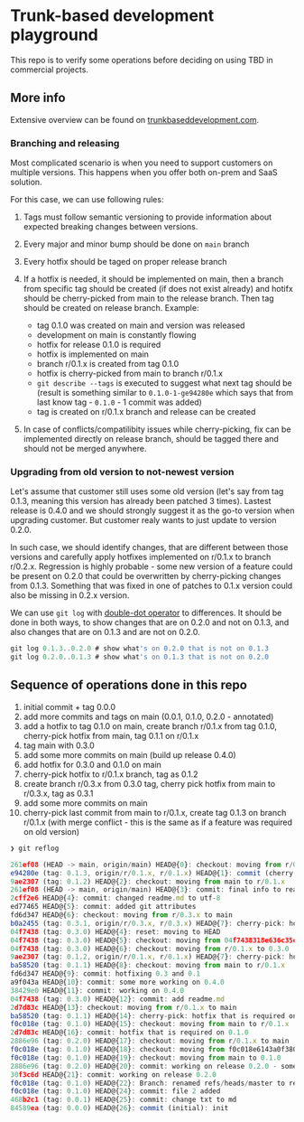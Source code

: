 # Trunk-based development playground

This repo is to verify some operations before deciding on using TBD in commercial projects.

## More info

Extensive overview can be found on [trunkbaseddevelopment.com](https://trunkbaseddevelopment.com/).

### Branching and releasing

Most complicated scenario is when you need to support customers on multiple versions.
This happens when you offer both on-prem and SaaS solution.

For this case, we can use following rules:

1. Tags must follow semantic versioning to provide information about expected breaking changes between versions.
1. Every major and minor bump should be done on `main` branch
1. Every hotfix should be taged on proper release branch
1. If a hotfix is needed, it should be implemented on main, then a branch from specific tag should be created (if does not exist already) and hotifx should be cherry-picked from main to the release branch. Then tag should be created on release branch.
Example:
    - tag 0.1.0 was created on main and version was released
    - development on main is constantly flowing
    - hotfix for release 0.1.0 is required
    - hotfix is implemented on main
    - branch r/0.1.x is created from tag 0.1.0
    - hotfix is cherry-picked from main to branch r/0.1.x
    - `git describe --tags` is executed to suggest what next tag should be (result is something similar to `0.1.0-1-ge94280e` which says that from last know tag - `0.1.0` - 1 commit was added)
    - tag is created on r/0.1.x branch and release can be created

1. In case of conflicts/compatilibity issues while cherry-picking, fix can be implemented directly on release branch, should be tagged there and should not be merged anywhere.

### Upgrading from old version to not-newest version

Let's assume that customer still uses some old version (let's say from tag 0.1.3, meaning this version has already been patched 3 times). Lastest release is 0.4.0 and we should strongly suggest it as the go-to version when upgrading customer. But customer realy wants to just update to version 0.2.0.

In such case, we should identify changes, that are different between those versions and carefully apply hotfixes implemented on r/0.1.x to branch r/0.2.x. Regression is highly probable - some new version of a feature could be present on 0.2.0 that could be overwritten by cherry-picking changes from 0.1.3. Something that was fixed in one of patches to 0.1.x version could also be missing in 0.2.x version.

We can use `git log` with [double-dot operator](https://git-scm.com/book/en/v2/Git-Tools-Revision-Selection#_commit_ranges) to differences. It should be done in both ways, to show changes that are on 0.2.0 and not on 0.1.3, and also changes that are on 0.1.3 and are not on 0.2.0.

```js
git log 0.1.3..0.2.0 # show what's on 0.2.0 that is not on 0.1.3
git log 0.2.0..0.1.3 # show what's on 0.1.3 that is not on 0.2.0
```

## Sequence of operations done in this repo

1. initial commit + tag 0.0.0
1. add more commits and tags on main (0.0.1, 0.1.0, 0.2.0 - annotated)
1. add a hotfix to tag 0.1.0 on main, create branch r/0.1.x from tag 0.1.0, cherry-pick hotfix from main, tag 0.1.1 on r/0.1.x
1. tag main with 0.3.0
1. add some more commits on main (build up release 0.4.0)
1. add hotfix for 0.3.0 and 0.1.0 on main
1. cherry-pick hotfix to r/0.1.x branch, tag as 0.1.2
1. create branch r/0.3.x from 0.3.0 tag, cherry pick hotfix from main to r/0.3.x, tag as 0.3.1
1. add some more commits on main
1. cherry-pick last commit from main to r/0.1.x, create tag 0.1.3 on branch r/0.1.x (with merge conflict - this is the same as if a feature was required on old version)

```js
❯ git reflog

261ef08 (HEAD -> main, origin/main) HEAD@{0}: checkout: moving from r/0.1.x to main
e94280e (tag: 0.1.3, origin/r/0.1.x, r/0.1.x) HEAD@{1}: commit (cherry-pick): merge conflict when cherry-picking 261ef0816060268b9ebfdbed92a4975072036f09, replaced readme.md
9ae2307 (tag: 0.1.2) HEAD@{2}: checkout: moving from main to r/0.1.x
261ef08 (HEAD -> main, origin/main) HEAD@{3}: commit: final info to readme.md
2cff2e6 HEAD@{4}: commit: changed readme.md to utf-8
ed77465 HEAD@{5}: commit: added git attributes
fd6d347 HEAD@{6}: checkout: moving from r/0.3.x to main
b0a2455 (tag: 0.3.1, origin/r/0.3.x, r/0.3.x) HEAD@{7}: cherry-pick: hotfixing 0.3 and 0.1
04f7438 (tag: 0.3.0) HEAD@{4}: reset: moving to HEAD
04f7438 (tag: 0.3.0) HEAD@{5}: checkout: moving from 04f7438318e636c35eb432d846399389ad7a2c5a to r/0.3.x
04f7438 (tag: 0.3.0) HEAD@{6}: checkout: moving from r/0.1.x to 0.3.0
9ae2307 (tag: 0.1.2, origin/r/0.1.x, r/0.1.x) HEAD@{7}: cherry-pick: hotfixing 0.3 and 0.1
ba58520 (tag: 0.1.1) HEAD@{8}: checkout: moving from main to r/0.1.x
fd6d347 HEAD@{9}: commit: hotfixing 0.3 and 0.1
a9f043a HEAD@{10}: commit: some more working on 0.4.0
38429e0 HEAD@{11}: commit: working on 0.4.0
04f7438 (tag: 0.3.0) HEAD@{12}: commit: add readme.md
2d7d83c HEAD@{13}: checkout: moving from r/0.1.x to main
ba58520 (tag: 0.1.1) HEAD@{14}: cherry-pick: hotfix that is required on 0.1.0
f0c018e (tag: 0.1.0) HEAD@{15}: checkout: moving from main to r/0.1.x
2d7d83c HEAD@{16}: commit: hotfix that is required on 0.1.0
2886e96 (tag: 0.2.0) HEAD@{17}: checkout: moving from r/0.1.x to main
f0c018e (tag: 0.1.0) HEAD@{18}: checkout: moving from f0c018e6143a0f3807d1eccffe7db2f5bb916d75 to r/0.1.x
f0c018e (tag: 0.1.0) HEAD@{19}: checkout: moving from main to 0.1.0
2886e96 (tag: 0.2.0) HEAD@{20}: commit: working on release 0.2.0 - some more
30f3c6d HEAD@{21}: commit: working on release 0.2.0
f0c018e (tag: 0.1.0) HEAD@{22}: Branch: renamed refs/heads/master to refs/heads/main
f0c018e (tag: 0.1.0) HEAD@{24}: commit: file 2 added
468b2c1 (tag: 0.0.1) HEAD@{25}: commit: change txt to md
84589ea (tag: 0.0.0) HEAD@{26}: commit (initial): init
```
